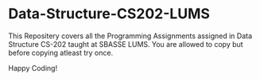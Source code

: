 # Data-Structure-CS202-LUMS
This Repositery covers all the Programming Assignments assigned in Data Structure CS-202 taught at SBASSE LUMS.
You are allowed to copy but before copying atleast try once.

Happy Coding!
